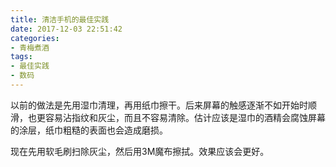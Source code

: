 ```yaml
---
title: 清洁手机的最佳实践
date: 2017-12-03 22:51:42
categories:
- 青梅煮酒
tags:
- 最佳实践
- 数码
---
```

以前的做法是先用湿巾清理，再用纸巾擦干。后来屏幕的触感逐渐不如开始时顺滑，也更容易沾指纹和灰尘，而且不容易清除。估计应该是湿巾的酒精会腐蚀屏幕的涂层，纸巾粗糙的表面也会造成磨损。

现在先用软毛刷扫除灰尘，然后用3M魔布擦拭。效果应该会更好。

